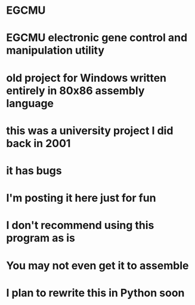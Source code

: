 # EGCMU
# EGCMU electronic gene control and manipulation utility

# old project for Windows written entirely in 80x86 assembly language

# this was a university project I did back in 2001

# it has bugs

# I'm posting it here just for fun

# I don't recommend using this program as is

# You may not even get it to assemble

# I plan to rewrite this in Python soon
